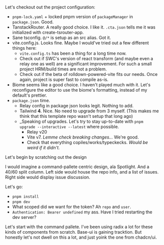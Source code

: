 Let's checkout out the project configuration:
- `pnpm-lock.yaml` + locked pnpm version of `packageManager` in `package.json`. Good.
- TanstackRouter. A really good choice. I like it. `.cta.json` tells me it was initialized with create-tsrouter-app.
- Sane tsconfig. `@/*` is setup as an src alias. Got it.
- vite.config.js. Looks fine. Maybe I would've tried out a few different things here:
  - `vite.config.ts` has been a thing for a long time now.
  - Check out if SWC's version of react transform (and maybe even a relay one as well) are a significant improvement. For such a small project HRM/build times are not a problem.
  - Check out if the beta of rolldown-powered-vite fits our needs. Once again, project is super fast to compile as-is.
- Biome seems like a good choice. I haven't played much with it. Let's reconfigure the editor to use the biome's formatting, instead of my default's prettier.
- `package.json` time.
  - Relay config in package json looks legit. Nothing to add.
  - Tailwind **4**. Nice. No need to upgrade from 3 myself. (This makes me think that this template repo wasn't setup that long ago)
  - _Speaking of upgrades. Let's try to stay up-to-date with `pnpm upgrade --interactive --latest` where possible.
    - Relay v20
    - Vite v7. _Lemme check breaking changes..._ We're good.
    - Check that everything copiles/works/typeckecks. _Would be weird if it didn't._

Let's begin by scratching out the design

I would imagine a command-pallete centric design, ala Spotlight. And a 40/60 split column. Left side would house the repo info, and a list of issues. Right side would display issue discussion.

Let's go:
- `pnpm install`
- `pnpm dev`
- What scoped did we want for the token? Ah `repo` and `user`.
- `Authentication: Bearer undefined` my ass. Have I tried restarting the dev server?

Let's start with the command pallete. I've been using radix a lot for these kinds of components from scratch. Base-ui is gaining tracktion. But honestly let's not dwell on this a lot, and just yoink the one from chadcn/ui.
